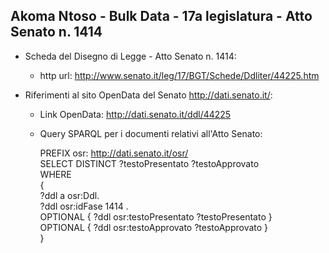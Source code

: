 ## Akoma Ntoso - Bulk Data - 17a legislatura - Atto Senato n. 1414 ##

* Scheda del Disegno di Legge - Atto Senato n. 1414:
	* http url: http://www.senato.it/leg/17/BGT/Schede/Ddliter/44225.htm

* Riferimenti al sito OpenData del Senato http://dati.senato.it/:
	* Link OpenData: http://dati.senato.it/ddl/44225
	* Query SPARQL per i documenti relativi all'Atto Senato:

        PREFIX osr: <http://dati.senato.it/osr/>  
		SELECT DISTINCT ?testoPresentato ?testoApprovato  
		WHERE  
		{  
		    ?ddl a osr:Ddl.  
		    ?ddl osr:idFase 1414 .  
		    OPTIONAL { ?ddl osr:testoPresentato ?testoPresentato }  
		    OPTIONAL { ?ddl osr:testoApprovato ?testoApprovato }  
		}
		